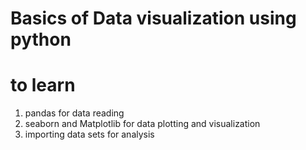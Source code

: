 # Basics of Data visualization using python
# to learn
  1. pandas for data reading
  2. seaborn and Matplotlib for data plotting and visualization
  3. importing data sets for analysis
 
